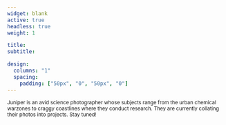 ```yaml
---
widget: blank
active: true
headless: true
weight: 1

title:
subtitle:

design:
  columns: "1"
  spacing:
    padding: ["50px", "0", "50px", "0"]
---
```


<small>

Juniper is an avid science photographer whose subjects range from the urban chemical warzones to craggy coastlines where they conduct research. 
They are currently collating their photos into projects. 
Stay tuned!
</small>